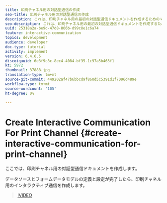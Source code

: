 ```yaml
---
title: 印刷チャネル用の対話型通信の作成
seo-title: 印刷チャネル用の対話型通信の作成
description: これは、印刷チャネル用の最初の対話型通信ドキュメントを作成するためのマルチパートチュートリアルのパート6です。 ここでは、印刷チャネル用の対話型通信ドキュメントを作成します。
seo-description: これは、印刷チャネル用の最初の対話型通信ドキュメントを作成するためのマルチパートチュートリアルのパート6です。 ここでは、印刷チャネル用の対話型通信ドキュメントを作成します。
uuid: 25318a2a-be9d-47d8-806b-d99c8e1c6a74
feature: interactive-communication
topics: development
audience: developer
doc-type: tutorial
activity: implement
version: 6.4,6.5
discoiquuid: 6e3f9c8c-8ec4-4084-bf35-1c97a5b463f1
kt: 5972
thumbnail: 37888.jpg
translation-type: tm+mt
source-git-commit: 449202af47b6bbcd9f860d5c5391d1f7096d489e
workflow-type: tm+mt
source-wordcount: '105'
ht-degree: 0%

---
```



# Create Interactive Communication For Print Channel {#create-interactive-communication-for-print-channel}

ここでは、印刷チャネル用の対話型通信ドキュメントを作成します。

データソースとフォームデータモデルの定義と設定が完了したら、印刷チャネル用のインタラクティブ通信を作成します。

>[!VIDEO](https://video.tv.adobe.com/v/37888/?quality=9)
